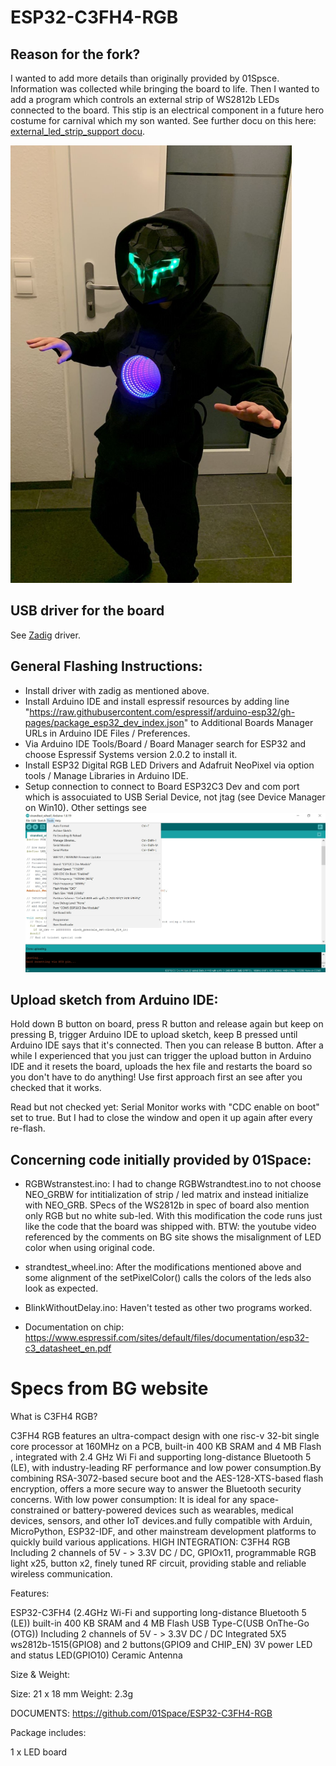 # ESP32-C3FH4-RGB 

## Reason for the fork?
I wanted to add more details than originally provided by 01Spsce. 
Information was collected while bringing the board to life. 
Then I wanted to add a program which controls an external strip of WS2812b LEDs connected to the board.
This stip is an electrical component in a future hero costume for carnival which my son wanted. 
See further docu on this here: [external_led_strip_support docu](external_led_strip_support/README.md).

<img src="resources/HeroCostume.JPG" width="450" height="700" />

## USB driver for the board
See [Zadig](https://zadig.akeo.ie/) driver.

## General Flashing Instructions:
* Install driver with zadig as mentioned above.
* Install Arduino IDE and install espressif resources by adding line 
"https://raw.githubusercontent.com/espressif/arduino-esp32/gh-pages/package_esp32_dev_index.json"
to Additional Boards Manager URLs in Arduino IDE Files / Preferences.
* Via Arduino IDE Tools/Board / Board Manager search for ESP32 and choose Espressif Systems version 2.0.2 to install it.
* Install ESP32 Digital RGB LED Drivers and Adafruit NeoPixel via option tools / Manage Libraries in Arduino IDE.
* Setup connection to connect to Board ESP32C3 Dev and com port which is assocuiated to USB Serial Device, not jtag (see Device Manager on Win10). 
Other settings see 
![settings](resources/settings.jpg)

## Upload sketch from Arduino IDE:
Hold down B button on board, press R button and release again but keep on pressing B, trigger Arduino IDE to upload sketch, keep B pressed until Arduino IDE says that it's connected. Then you can release B button. After a while I experienced that you just can trigger the upload button in Arduino IDE and it resets the board, uploads the hex file and restarts the board so you don't have to do anything! Use first approach first an see after you checked that it works.

Read but not checked yet: 
Serial Monitor works with "CDC enable on boot" set to true. But I had to close the window and open it up again after every re-flash. 

## Concerning code initially provided by 01Space:
* RGBWstranstest.ino:
I had to change RGBWstrandtest.ino to not choose NEO_GRBW for intitialization of strip / led matrix and instead initialize with NEO_GRB. SPecs of the WS2812b in spec of board also mention only RGB but no white sub-led. With this modification the code runs just like the code that the board was shipped with.
BTW: the youtube video referenced by the comments on BG site shows the misalignment of LED color when using original code.

* strandtest_wheel.ino:
After the modifications mentioned above and some alignment of the setPixelColor() calls the colors of the leds also look as expected.

* BlinkWithoutDelay.ino:
Haven't tested as other two programs worked. 

* Documentation on chip:
https://www.espressif.com/sites/default/files/documentation/esp32-c3_datasheet_en.pdf

# Specs from BG website
What is C3FH4 RGB? 

C3FH4 RGB features an ultra-compact design with one risc-v 32-bit single core processor at 160MHz on a PCB, built-in 400 KB SRAM and 4 MB Flash , integrated with 2.4 GHz Wi Fi and supporting long-distance Bluetooth 5 (LE), with industry-leading RF performance and low power consumption.By combining RSA-3072-based secure boot and the AES-128-XTS-based flash encryption, offers a more secure way to answer the Bluetooth security concerns.
With low power consumption: It is ideal for any space-constrained or battery-powered devices such as wearables, medical devices, sensors, and other IoT devices.and fully compatible with Arduin, MicroPython, ESP32-IDF, and other mainstream development platforms to quickly build various applications.
HIGH INTEGRATION: C3FH4 RGB Including 2 channels of 5V - > 3.3V DC / DC, GPIOx11, programmable RGB light x25, button x2, finely tuned RF circuit, providing stable and reliable wireless communication. 

Features:

ESP32-C3FH4 (2.4GHz Wi-Fi and supporting long-distance Bluetooth 5 (LE))
built-in 400 KB SRAM and 4 MB Flash
USB Type-C(USB OnThe-Go (OTG))
Including 2 channels of 5V - > 3.3V DC / DC
Integrated 5X5 ws2812b-1515(GPIO8) and 2 buttons(GPIO9 and CHIP_EN)
3V power LED and status LED(GPIO10)
Ceramic Antenna

Size & Weight:
 
Size: 21 x 18 mm
Weight: 2.3g

DOCUMENTS:
https://github.com/01Space/ESP32-C3FH4-RGB 

Package includes:

1 x LED board